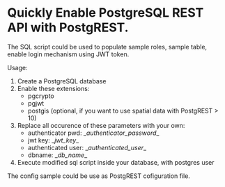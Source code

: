 # Quickly Enable PostgreSQL REST API with PostgREST.

The SQL script could be used to populate sample roles, sample table, enable login mechanism using JWT token.

Usage:
1. Create a PostgreSQL database
2. Enable these extensions:
    - pgcrypto
    - pgjwt
    - postgis (optional, if you want to use spatial data with PostgREST > 10)
3. Replace all occurence of these parameters with your own:
    - authenticator pwd: \__authenticator_password__
    - jwt key: \__jwt_key__
    - authenticated user: \__authenticated_user__
    - dbname: \__db_name__
4. Execute modified sql script inside your database, with postgres user


The config sample could be use as PostgREST cofiguration file.
